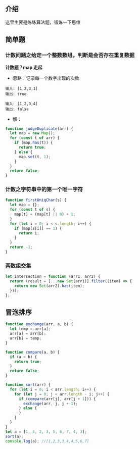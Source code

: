 ## 介绍

这里主要是练练算法题，锻炼一下思维

## 简单题

### 计数问题之给定一个整数数组，判断是会否存在重复数据

**计数题？map 走起**

- 思路：记录每一个数字出现的次数

```
输入: [1,2,3,1]
输出: true

输入: [1,2,3,4]
输出: false
```

- 解：

```js
function judgeDuplicate(arr) {
  let map = new Map();
  for (const t of arr) {
    if (map.has(t)) {
      return true;
    } else {
      map.set(t, 1);
    }
  }
  return false;
}
```

### 计数之字符串中的第一个唯一字符

```js
function firstUniqChar(s) {
  let map = {};
  for (const t of s) {
    map[t] = (map[t] || 0) + 1;
  }
  for (let i = 0; i < s.length; i++) {
    if (map[s[i]] == 1) {
      return i;
    }
  }
  return -1;
}
```

### 两数组交集

```js
let intersection = function (arr1, arr2) {
  return (result = [...new Set(arr1)].filter((item) => {
    return new Set(arr2).has(item);
  }));
};
```

## 冒泡排序

```js
function exchange(arr, a, b) {
  let temp = arr[a];
  arr[a] = arr[b];
  arr[b] = temp;
}

function compare(a, b) {
  if (a > b) {
    return true;
  }
  return false;
}

function sort(arr) {
  for (let i = 0; i < arr.length; i++) {
    for (let j = 0; j < arr.length - i; j++) {
      if (compare(arr[j], arr[j + 1])) {
        exchange(arr, j, j + 1);
      } else {
      }
    }
  }
}
let a = [1, 4, 2, 3, 5, 6, 7, 4, 3];
sort(a);
console.log(a); //[1,2,3,3,4,4,5,6,7]
```
